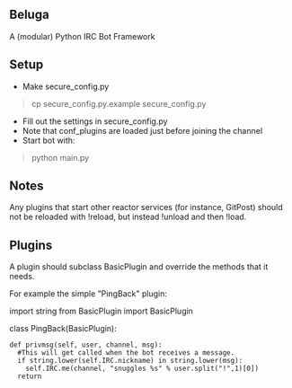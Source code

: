 Beluga
------
A (modular) Python IRC Bot Framework

Setup
-----
* Make secure_config.py

>cp secure_config.py.example secure_config.py

* Fill out the settings in secure_config.py
* Note that conf_plugins are loaded just before joining the channel
* Start bot with:

>python main.py
  
Notes
-----
Any plugins that start other reactor services (for instance, GitPost) should not be reloaded with !reload, but instead !unload and then !load.

Plugins
-------
A plugin should subclass BasicPlugin and override the methods that it needs.
  
For example the simple "PingBack" plugin:

  import string
  from BasicPlugin import BasicPlugin

  class PingBack(BasicPlugin):
  
    def privmsg(self, user, channel, msg):
      #This will get called when the bot receives a message.
      if string.lower(self.IRC.nickname) in string.lower(msg):
        self.IRC.me(channel, "snuggles %s" % user.split("!",1)[0])
      return
